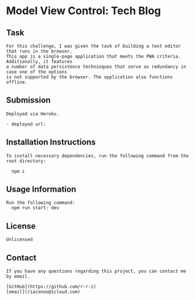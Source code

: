 # Model View Control: Tech Blog

## Task
```
For this challenge, I was given the task of building a text editor that runs in the browser.
This app is a single-page application that meets the PWA criteria. Additionally, it features 
a number of data persistence technioques that serve as redundancy in case one of the options 
is not supported by the browser. The application also functions offline.
```

## Submission
```
Deployed via Heroku.

- deployed url: 
```

## Installation Instructions

```
To install necessary dependencies, run the following command from the root directory:

  npm i

```

## Usage Information

```
Run the following command:
  npm run start: dev
```

## License

```
Unlicensed
```

## Contact

```
If you have any questions regarding this project, you can contact me by email.

[GitHub](https://github.com/r-r-i)
[email](riaconoo@icloud.com)

```
